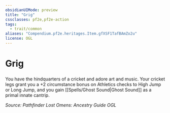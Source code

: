 ```yaml
---
obsidianUIMode: preview
title: "Grig"
cssclasses: pf2e,pf2e-action
tags:
  - trait/common
aliases: "Compendium.pf2e.heritages.Item.gfXSF1TafBAmZo2u"
license: OGL
---
```

# Grig

### 






You have the hindquarters of a cricket and adore art and music. Your cricket legs grant you a +2 circumstance bonus on Athletics checks to High Jump or Long Jump, and you gain [[Spells/Ghost Sound|Ghost Sound]] as a primal innate cantrip.

*Source: Pathfinder Lost Omens: Ancestry Guide*
*OGL*